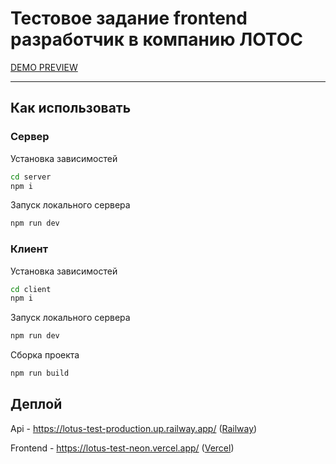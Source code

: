 # Тестовое задание frontend разработчик в компанию ЛОТОС

[DEMO PREVIEW](http://sales-lab-test.vercel.app/)

---

## Как использовать

### Сервер

Установка зависимостей
```bash
cd server
npm i
```

Запуск локального сервера
```bash
npm run dev
```

### Клиент

Установка зависимостей
```bash
cd client
npm i
```

Запуск локального сервера
```bash
npm run dev
```

Сборка проекта
```bash
npm run build
```

## Деплой
Api - https://lotus-test-production.up.railway.app/ ([Railway](https://railway.app/))

Frontend - https://lotus-test-neon.vercel.app/ ([Vercel](https://vercel.com/))
